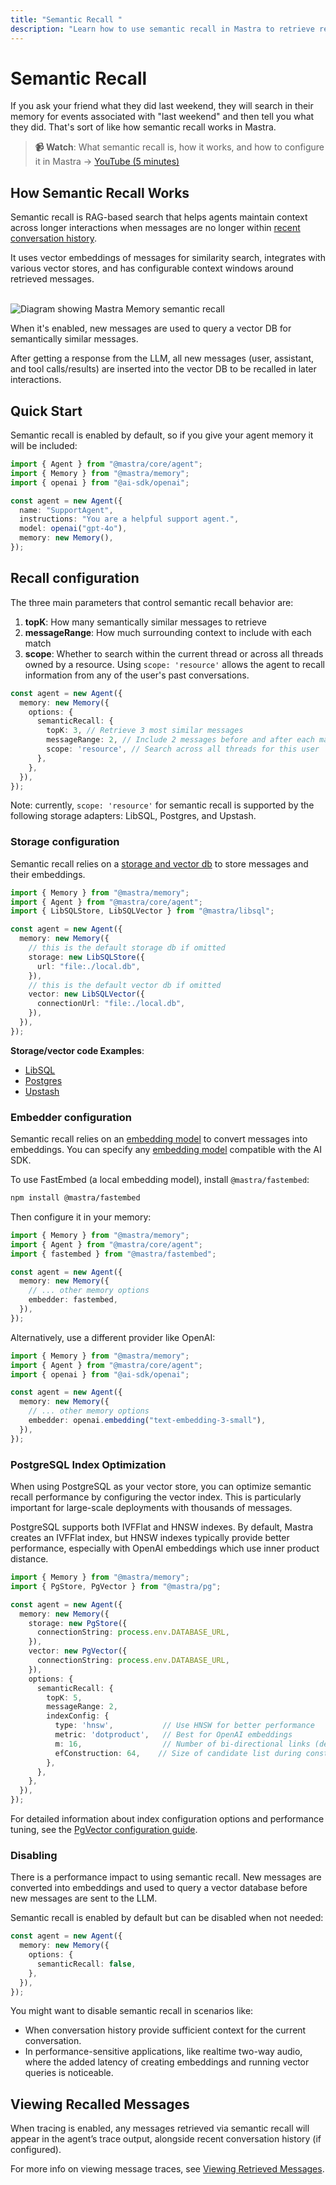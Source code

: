 ```yaml
---
title: "Semantic Recall "
description: "Learn how to use semantic recall in Mastra to retrieve relevant messages from past conversations using vector search and embeddings."
---
```


# Semantic Recall

If you ask your friend what they did last weekend, they will search in their memory for events associated with "last weekend" and then tell you what they did. That's sort of like how semantic recall works in Mastra.

> **📹 Watch**: What semantic recall is, how it works, and how to configure it in Mastra → [YouTube (5 minutes)](https://youtu.be/UVZtK8cK8xQ)

## How Semantic Recall Works

Semantic recall is RAG-based search that helps agents maintain context across longer interactions when messages are no longer within [recent conversation history](./overview.mdx#conversation-history).

It uses vector embeddings of messages for similarity search, integrates with various vector stores, and has configurable context windows around retrieved messages.

<br />
<img
  src="/img/semantic-recall.png"
  alt="Diagram showing Mastra Memory semantic recall"
  width={800}
/>

When it's enabled, new messages are used to query a vector DB for semantically similar messages.

After getting a response from the LLM, all new messages (user, assistant, and tool calls/results) are inserted into the vector DB to be recalled in later interactions.

## Quick Start

Semantic recall is enabled by default, so if you give your agent memory it will be included:

```typescript {9}
import { Agent } from "@mastra/core/agent";
import { Memory } from "@mastra/memory";
import { openai } from "@ai-sdk/openai";

const agent = new Agent({
  name: "SupportAgent",
  instructions: "You are a helpful support agent.",
  model: openai("gpt-4o"),
  memory: new Memory(),
});
```

## Recall configuration

The three main parameters that control semantic recall behavior are:

1. **topK**: How many semantically similar messages to retrieve
2. **messageRange**: How much surrounding context to include with each match
3. **scope**: Whether to search within the current thread or across all threads owned by a resource. Using `scope: 'resource'` allows the agent to recall information from any of the user's past conversations.

```typescript {5-7}
const agent = new Agent({
  memory: new Memory({
    options: {
      semanticRecall: {
        topK: 3, // Retrieve 3 most similar messages
        messageRange: 2, // Include 2 messages before and after each match
        scope: 'resource', // Search across all threads for this user
      },
    },
  }),
});
```

Note: currently, `scope: 'resource'` for semantic recall is supported by the following storage adapters: LibSQL, Postgres, and Upstash.

### Storage configuration

Semantic recall relies on a [storage and vector db](/reference/memory/Memory#parameters) to store messages and their embeddings.

```ts {8-17}
import { Memory } from "@mastra/memory";
import { Agent } from "@mastra/core/agent";
import { LibSQLStore, LibSQLVector } from "@mastra/libsql";

const agent = new Agent({
  memory: new Memory({
    // this is the default storage db if omitted
    storage: new LibSQLStore({
      url: "file:./local.db",
    }),
    // this is the default vector db if omitted
    vector: new LibSQLVector({
      connectionUrl: "file:./local.db",
    }),
  }),
});
```

**Storage/vector code Examples**:

- [LibSQL](/examples/memory/memory-with-libsql)
- [Postgres](/examples/memory/memory-with-pg)
- [Upstash](/examples/memory/memory-with-upstash)

### Embedder configuration

Semantic recall relies on an [embedding model](/reference/memory/Memory#embedder) to convert messages into embeddings. You can specify any [embedding model](https://sdk.vercel.ai/docs/ai-sdk-core/embeddings) compatible with the AI SDK.

To use FastEmbed (a local embedding model), install `@mastra/fastembed`:

```bash npm2yarn copy
npm install @mastra/fastembed
```

Then configure it in your memory:

```ts {3,8}
import { Memory } from "@mastra/memory";
import { Agent } from "@mastra/core/agent";
import { fastembed } from "@mastra/fastembed";

const agent = new Agent({
  memory: new Memory({
    // ... other memory options
    embedder: fastembed,
  }),
});
```

Alternatively, use a different provider like OpenAI:

```ts {3,8}
import { Memory } from "@mastra/memory";
import { Agent } from "@mastra/core/agent";
import { openai } from "@ai-sdk/openai";

const agent = new Agent({
  memory: new Memory({
    // ... other memory options
    embedder: openai.embedding("text-embedding-3-small"),
  }),
});
```

### PostgreSQL Index Optimization

When using PostgreSQL as your vector store, you can optimize semantic recall performance by configuring the vector index. This is particularly important for large-scale deployments with thousands of messages.

PostgreSQL supports both IVFFlat and HNSW indexes. By default, Mastra creates an IVFFlat index, but HNSW indexes typically provide better performance, especially with OpenAI embeddings which use inner product distance.

```typescript {9-18}
import { Memory } from "@mastra/memory";
import { PgStore, PgVector } from "@mastra/pg";

const agent = new Agent({
  memory: new Memory({
    storage: new PgStore({
      connectionString: process.env.DATABASE_URL,
    }),
    vector: new PgVector({
      connectionString: process.env.DATABASE_URL,
    }),
    options: {
      semanticRecall: {
        topK: 5,
        messageRange: 2,
        indexConfig: {
          type: 'hnsw',           // Use HNSW for better performance
          metric: 'dotproduct',   // Best for OpenAI embeddings  
          m: 16,                  // Number of bi-directional links (default: 16)
          efConstruction: 64,    // Size of candidate list during construction (default: 64)
        },
      },
    },
  }),
});
```

For detailed information about index configuration options and performance tuning, see the [PgVector configuration guide](/reference/vectors/pg#index-configuration-guide).

### Disabling

There is a performance impact to using semantic recall. New messages are converted into embeddings and used to query a vector database before new messages are sent to the LLM.

Semantic recall is enabled by default but can be disabled when not needed:

```typescript {4}
const agent = new Agent({
  memory: new Memory({
    options: {
      semanticRecall: false,
    },
  }),
});
```

You might want to disable semantic recall in scenarios like:

- When conversation history provide sufficient context for the current conversation.
- In performance-sensitive applications, like realtime two-way audio, where the added latency of creating embeddings and running vector queries is noticeable.

## Viewing Recalled Messages

When tracing is enabled, any messages retrieved via semantic recall will appear in the agent’s trace output, alongside recent conversation history (if configured).

For more info on viewing message traces, see [Viewing Retrieved Messages](./overview.mdx#viewing-retrieved-messages).
